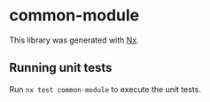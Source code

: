 # common-module

This library was generated with [Nx](https://nx.dev).

## Running unit tests

Run `nx test common-module` to execute the unit tests.
